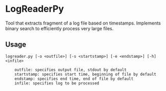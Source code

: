 # LogReaderPy
Tool that extracts fragment of a log file based on timestamps. Implements
binary search to efficiently process very large files.
## Usage
~~~
logreader.py [-o <outfile>] [-s <startstamp>] [-e <endstamp>] [-h] <infile>

    outfile: specifies output file, stdout by default
    startstamp: specifies start time, beginning of file by default
    endstamp: specifies end time, end of file by default
    infile: specifies log to be processed
~~~